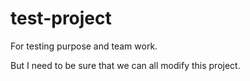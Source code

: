 # test-project
For testing purpose and team work.

But I need to be sure that we can all modify this project.
